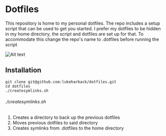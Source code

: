 # Dotfiles

This repository is home to my personal dotfiles. The repo includes a setup script that can be
used to get you started. I prefer my dotfiles to be hidden in my home directory, the script 
and dotfiles are set up for that. To accommodate this change the repo's name to .dotfiles 
before running the script


![Alt text](terminal?raw=true "Terminal")

## Installation

```console
git clone git@github.com:lukeharback/dotfiles.git
cd dotfiles
./createsymlinks.sh
```

###### ./createsymlinks.sh
1. Creates a directory to back up the previous dotfiles
2. Moves previous dotfiles to said directory
3. Creates symlinks from .dotfiles to the home directory
